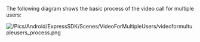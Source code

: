 The following diagram shows the basic process of the video call for multiple users:

![/Pics/Android/ExpressSDK/Scenes/VideoForMultipleUsers/videoformultupleusers_process.png](https://storage.zego.im/sdk-doc/Pics/Android/ExpressSDK/Scenes/VideoForMultipleUsers/videoformultupleusers_process.png)








